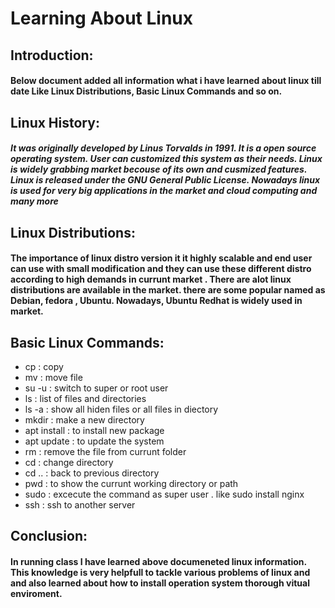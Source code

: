 
# Learning About Linux


## Introduction:
#### Below document added all information what i have learned about linux till date Like  Linux Distributions,  Basic Linux Commands and so on. 

## Linux History:
##### It was originally developed by Linus Torvalds in 1991. It is a open source operating system. User can customized this system as their needs. Linux is widely grabbing market becouse of its own and cusmized features. Linux is released under the GNU General Public License. Nowadays linux is used for very big applications in the market and cloud computing and many more 

## Linux Distributions:
#### The importance of linux distro version it it highly scalable and end user can use with small modification and they can use these different distro according to high demands in currunt market . There are alot linux distributions are available in the market. there are some popular named as Debian, fedora , Ubuntu. Nowadays, Ubuntu  Redhat is widely used in market. 

## Basic Linux Commands:
* cp : copy 
* mv : move file 
* su -u :  switch to super or root user 
* ls : list of files and directories 
* ls -a : show all hiden files or all files in diectory 
* mkdir : make a new directory 
* apt install <package name> : to install new package 
* apt update : to update the system 
* rm : remove the file from currunt folder 
* cd : change directory 
* cd .. : back to previous directory 
* pwd : to show the currunt working directory or path 
* sudo : excecute the command as super user . like sudo install nginx 
* ssh : ssh to another server 

## Conclusion:
#### In running class I have learned above documeneted linux information. This knowledge is very helpfull to tackle various problems of linux and and also learned about how to install operation system thorough vitual enviroment. 